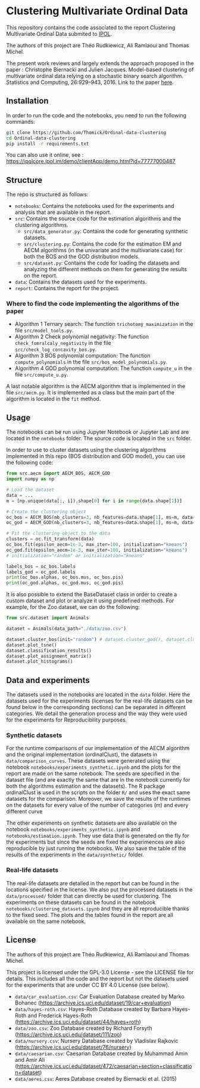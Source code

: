 # Clustering Multivariate Ordinal Data

This repository contains the code associated to the report Clustering Multivariate Ordinal Data submited to [IPOL](https://www.ipol.im/).

The authors of this project are Théo Rudkiewicz, Ali Ramlaoui and Thomas Michel.

The present work reviews and largely extends the approach proposed in the paper : Christophe Biernacki and Julien Jacques. Model-based clustering of multivariate ordinal data relying on a stochastic binary search algorithm. Statistics and Computing, 26:929–943, 2016. Link to the paper [here](https://inria.hal.science/hal-01052447v2/document).

## Installation

In order to run the code and the notebooks, you need to run the following commands:

```bash
git clone https://github.com/Thomick/Ordinal-data-clustering
cd Ordinal-data-clustering
pip install -r requirements.txt
```

You can also use it online, see : https://ipolcore.ipol.im/demo/clientApp/demo.html?id=77777000487

## Structure

The repo is structured as follows:

- `notebooks`: Contains the notebooks used for the experiments and analysis that are available in the report.
- `src`: Contains the source code for the estimation algorithms and the clustering algorithms.
  - `src/data_generator.py`: Contains the code for generating synthetic datasets.
  - `src/clustering.py`: Contains the code for the estimation EM and AECM algorithms (in the univariate and the multivariate case) for both the BOS and the GOD distribution models.
  - `src/dataset.py`: Contains the code for loading the datasets and analyzing the different methods on them for generating the results on the report.
- `data`: Contains the datasets used for the experiments.
- `report`: Contains the report for the project.

### Where to find the code implementing the algorithms of the paper

- Algorithm 1 Ternary search: The function `trichotomy_maximization` in the file `src/model_tools.py`.
- Algorithm 2 Check polynomial negativity: The function `check_fomralcaly_negativity` in the file `src/check_log_concavity_bos.py`.
- Algorithm 3 BOS polynomial computation: The function `compute_polynomials` in the file `src/bos_model_polynomials.py`.
- Algorithm 4 GOD polynomial computation: The function `compute_u` in the file `src/compute_u.py`.

A last notable algorithm is the AECM algorithm that is implemented in the file `src/aecm.py`. It is implemented as a class but the main part of the algorithm is located in the `fit` method.

## Usage

The notebooks can be run using Jupyter Notebook or Jupyter Lab and are located in the `notebooks` folder. The source code is located in the `src` folder.

In order to use to cluster datasets using the clustering algorithms implemented in this repo (BOS distribution and GOD model), you can use the following code:

```python
from src.aecm import AECM_BOS, AECM_GOD
import numpy as np

# Load the dataset
data = ...
m = [np.unique(data[:, i]).shape[0] for i in range(data.shape[1])]

# Create the clustering object
oc_bos = AECM_BOS(nb_clusters=3, nb_features=data.shape[1], ms=m, data=data, verbose=True))
oc_god = AECM_GOD(nb_clusters=3, nb_features=data.shape[1], ms=m, data=data, verbose=True))

# Fit the clustering object to the data
clusters = oc.fit_transform(data)
oc_bos.fit(epsilon_aecm=1e-3, max_iter=100, initialization="kmeans")
oc_god.fit(epsilon_aecm=1e-3, max_iter=100, initialization="kmeans")
# initialization="random" or initialization="kmeans"

labels_bos = oc_bos.labels
labels_god = oc_god.labels
print(oc_bos.alphas, oc_bos.mus, oc_bos.pis)
print(oc_god.alphas, oc_god.mus, oc_god.pis)
```

It is also possible to extend the BaseDataset class in order to create a custom dataset and plot or analyze it using predefined methods. For example, for the Zoo dataset, we can do the following:

```python
from src.dataset import Animals

dataset = Animals(data_path="./data/zoo.csv")

dataset.cluster_bos(init="random") # dataset.cluster_god(), dataset.cluster_kmeans(), dataset.cluster_gaussian()
dataset.plot_tsne()
dataset.classification_results()
dataset.plot_assignment_matrix()
dataset.plot_histograms()
```

## Data and experiments

The datasets used in the notebooks are located in the `data` folder. Here the datasets used for the experiments (licenses for the real-life datasets can be found below in the corresponding sections) can be separated in different categories. We detail the generation process and the way they were used for the experiments for Reproducibility purposes.

### Synthetic datasets

For the runtime comparisons of our implementation of the AECM algorithm and the original implementation (ordinalClust), the datasets in `data/comparison_curves`. These datasets were generated using the notebook `notebooks/experiments_synthetic.ipynb` and the plots for the report are made on the same notebook. The seeds are specified in the dataset file (and are exactly the same that are in the notebook currently for both the algorithms estimation and the datasets). The R package ordinalClust is used in the scripts on the folder `R/` and uses the exact same datasets for the comparison. Moreover, we save the results of the runtimes on the datasets for every value of the number of categories ($m$) and every different curve

The other experiments on synthetic datasets are also available on the notebook `notebooks/experiments_synthetic.ipynb` and `notebooks/estimation.ipynb`. They use data that is generated on the fly for the experiments but since the seeds are fixed the experimences are also reproducible by just running the notebooks. We also save the table of the results of the experiments in the `data/synthetic/` folder.

### Real-life datasets

The real-life datasets are detailed in the report but can be found in the locations specified in the license. We also put the processed datasets in the `data/processed/` folder that can directly be used for clustering. The experiments on these datasets can be found in the notebook `notebooks/clustering_datasets.ipynb` and they are all reproducible thanks to the fixed seed. The plots and the tables found in the report are all available on the same notebook.

## License

The authors of this project are Théo Rudkiewicz, Ali Ramlaoui and Thomas Michel.

This project is licensed under the GPL-3.0 License - see the LICENSE file for details.
This includes all the code and the report but not the datasets used for the experiments that are under CC BY 4.0 License (see below).

- `data/car_evaluation.csv`: Car Evaluation Database created by Marko Bohanec (https://archive.ics.uci.edu/dataset/19/car+evaluation)
- `data/hayes-roth.csv`: Hayes-Roth Database created by Barbara Hayes-Roth and Frederick Hayes-Roth (https://archive.ics.uci.edu/dataset/44/hayes+roth)
- `data/zoo.csv`: Zoo Database created by Richard Forsyth (https://archive.ics.uci.edu/dataset/111/zoo)
- `data/nursery.csv`: Nursery Database created by Vladislav Rajkovic (https://archive.ics.uci.edu/dataset/76/nursery)
- `data/caesarian.csv`: Caesarian Database created by Muhammad Amin and Amir Ali (https://archive.ics.uci.edu/dataset/472/caesarian+section+classification+dataset)
- `data/aeres.csv`: Aeres Database created by Biernacki et al. (2015)
